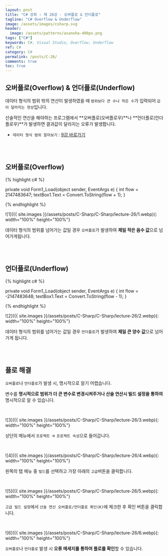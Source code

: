 ```yaml
---
layout: post
title: "C# 강좌 : 제 26강 - 오버플로 & 언더플로"
tagline: "C# Overflow & Underflow"
image: /assets/images/csharp.svg
header:
  image: /assets/patterns/asanoha-400px.png
tags: ["C#"]
keywords: C#, Visual Studio, Overflow, Underflow
ref: C#
category: C#
permalink: /posts/C-26/
comments: true
toc: true
---
```


## 오버플로(Overflow) & 언더플로(Underflow)

데이터 형식의 범위 밖의 연산이 발생하였을 때 `범위보다 큰 수나 작은 수`가 입력되어 `값이 달라지는 현상`입니다.

산술적인 연산을 해야하는 프로그램에서 **오버플로(오버플로우)**나 **언더플로(언더플로우)**가 발생하면 결과값이 달라지는 오류가 발생합니다.

- `데이터 형식 범위 알아보기` : [9강 바로가기][9강]

<br>
<br>

## 오버플로(Overflow)

{% highlight c# %}

private void Form1_Load(object sender, EventArgs e)
{
    int flow = 2147483647;
    textBox1.Text = Convert.ToString(flow + 1);
}

{% endhighlight %}

![1]({{ site.images }}/assets/posts/C-Sharp/C-Sharp/lecture-26/1.webp){: width="100%" height="100%"}

데이터 형식의 범위를 넘어가는 값일 경우 `오버플로`가 발생하여 **제일 작은 음수 값**으로 넘어가게됩니다.

<br>
<br>

## 언더플로(Underflow)

{% highlight c# %}

private void Form1_Load(object sender, EventArgs e)
{
    int flow = -2147483648;
    textBox1.Text = Convert.ToString(flow - 1);
}

{% endhighlight %}

![2]({{ site.images }}/assets/posts/C-Sharp/C-Sharp/lecture-26/2.webp){: width="100%" height="100%"}

데이터 형식의 범위를 넘어가는 값일 경우 `언더플로`가 발생하여 **제일 큰 양수 값**으로 넘어가게 됩니다.

<br>
<br>

## 플로 해결

`오버플로`나 `언더플로`가 발생 시, 명시적으로 알기 어렵습니다.

변수를 **명시적으로 범위가 더 큰 변수로 변경시켜주거나 산술 연산시 빌드 설정을 통하여** 명시적으로 알 수 있습니다.

<br>

![3]({{ site.images }}/assets/posts/C-Sharp/C-Sharp/lecture-26/3.webp){: width="100%" height="100%"}

상단의 메뉴에서 `프로젝트` → `프로젝트 속성`으로 들어갑니다.

<br>

![4]({{ site.images }}/assets/posts/C-Sharp/C-Sharp/lecture-26/4.webp){: width="100%" height="100%"}

왼쪽의 탭 메뉴 중 `빌드`를 선택하고 가장 아래의 `고급`버튼을 클릭합니다.

<br>

![5]({{ site.images }}/assets/posts/C-Sharp/C-Sharp/lecture-26/5.webp){: width="100%" height="100%"}

`고급 빌드 설정`에서 `산술 연산 오버플로/언더플로 확인(K)`에 체크한 후 확인 버튼을 클릭합니다.

<br>

![6]({{ site.images }}/assets/posts/C-Sharp/C-Sharp/lecture-26/6.webp){: width="100%" height="100%"}

`오버플로`나 `언더플로` 발생 시 **오류 메세지를 통하여 플로를 확인**할 수 있습니다.

[9강]: https://076923.github.io/posts/C-9/
